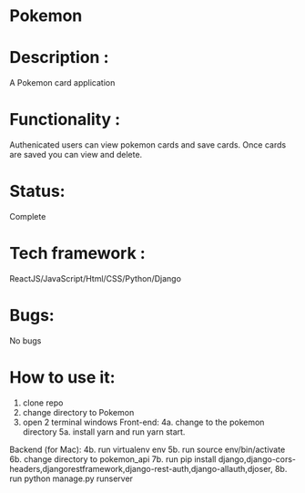 # Pokemon

# Description : 
A Pokemon card application 

# Functionality : 
Authenicated users can view pokemon cards and save cards. Once cards are saved you can view and delete.

# Status:
Complete

# Tech framework :
ReactJS/JavaScript/Html/CSS/Python/Django

# Bugs:
No bugs 

# How to use it:
1. clone repo
2. change directory to Pokemon
3. open 2 terminal windows 
Front-end:
4a. change to the pokemon directory
5a. install yarn and run yarn start.

Backend (for Mac):
4b. run virtualenv env 
5b. run source env/bin/activate
6b. change directory to pokemon_api
7b. run pip install django,django-cors-headers,djangorestframework,django-rest-auth,django-allauth,djoser,
8b. run python manage.py runserver 
